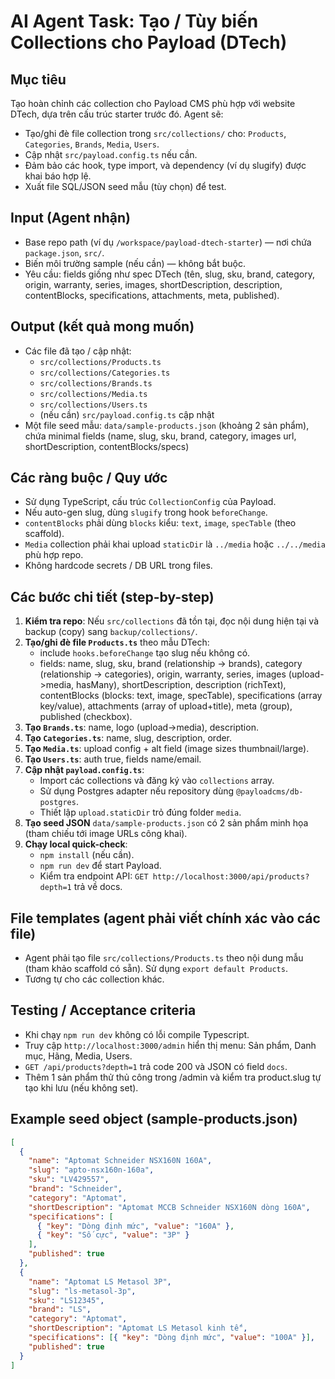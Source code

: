 # AI Agent Task: Tạo / Tùy biến Collections cho Payload (DTech)

## Mục tiêu

Tạo hoàn chỉnh các collection cho Payload CMS phù hợp với website DTech, dựa trên cấu trúc starter trước đó. Agent sẽ:

- Tạo/ghi đè file collection trong `src/collections/` cho: `Products`, `Categories`, `Brands`, `Media`, `Users`.
- Cập nhật `src/payload.config.ts` nếu cần.
- Đảm bảo các hook, type import, và dependency (ví dụ slugify) được khai báo hợp lệ.
- Xuất file SQL/JSON seed mẫu (tùy chọn) để test.

## Input (Agent nhận)

- Base repo path (ví dụ `/workspace/payload-dtech-starter`) — nơi chứa `package.json`, `src/`.
- Biến môi trường sample (nếu cần) — không bắt buộc.
- Yêu cầu: fields giống như spec DTech (tên, slug, sku, brand, category, origin, warranty, series, images, shortDescription, description, contentBlocks, specifications, attachments, meta, published).

## Output (kết quả mong muốn)

- Các file đã tạo / cập nhật:
  - `src/collections/Products.ts`
  - `src/collections/Categories.ts`
  - `src/collections/Brands.ts`
  - `src/collections/Media.ts`
  - `src/collections/Users.ts`
  - (nếu cần) `src/payload.config.ts` cập nhật
- Một file seed mẫu: `data/sample-products.json` (khoảng 2 sản phẩm), chứa minimal fields (name, slug, sku, brand, category, images url, shortDescription, contentBlocks/specs)

## Các ràng buộc / Quy ước

- Sử dụng TypeScript, cấu trúc `CollectionConfig` của Payload.
- Nếu auto-gen slug, dùng `slugify` trong hook `beforeChange`.
- `contentBlocks` phải dùng `blocks` kiểu: `text`, `image`, `specTable` (theo scaffold).
- `Media` collection phải khai upload `staticDir` là `../media` hoặc `../../media` phù hợp repo.
- Không hardcode secrets / DB URL trong files.

## Các bước chi tiết (step-by-step)

1. **Kiểm tra repo**: Nếu `src/collections` đã tồn tại, đọc nội dung hiện tại và backup (copy) sang `backup/collections/`.
2. **Tạo/ghi đè file `Products.ts`** theo mẫu DTech:
   - include `hooks.beforeChange` tạo slug nếu không có.
   - fields: name, slug, sku, brand (relationship -> brands), category (relationship -> categories), origin, warranty, series, images (upload->media, hasMany), shortDescription, description (richText), contentBlocks (blocks: text, image, specTable), specifications (array key/value), attachments (array of upload+title), meta (group), published (checkbox).
3. **Tạo `Brands.ts`**: name, logo (upload->media), description.
4. **Tạo `Categories.ts`**: name, slug, description, order.
5. **Tạo `Media.ts`**: upload config + alt field (image sizes thumbnail/large).
6. **Tạo `Users.ts`**: auth true, fields name/email.
7. **Cập nhật `payload.config.ts`**:
   - Import các collections và đăng ký vào `collections` array.
   - Sử dụng Postgres adapter nếu repository dùng `@payloadcms/db-postgres`.
   - Thiết lập `upload.staticDir` trỏ đúng folder `media`.
8. **Tạo seed JSON** `data/sample-products.json` có 2 sản phẩm minh họa (tham chiếu tới image URLs công khai).
9. **Chạy local quick-check**:
   - `npm install` (nếu cần).
   - `npm run dev` để start Payload.
   - Kiểm tra endpoint API: `GET http://localhost:3000/api/products?depth=1` trả về docs.

## File templates (agent phải viết chính xác vào các file)

- Agent phải tạo file `src/collections/Products.ts` theo nội dung mẫu (tham khảo scaffold có sẵn). Sử dụng `export default Products`.
- Tương tự cho các collection khác.

## Testing / Acceptance criteria

- Khi chạy `npm run dev` không có lỗi compile Typescript.
- Truy cập `http://localhost:3000/admin` hiển thị menu: Sản phẩm, Danh mục, Hãng, Media, Users.
- `GET /api/products?depth=1` trả code 200 và JSON có field `docs`.
- Thêm 1 sản phẩm thử thủ công trong /admin và kiểm tra product.slug tự tạo khi lưu (nếu không set).

## Example seed object (sample-products.json)

```json
[
  {
    "name": "Aptomat Schneider NSX160N 160A",
    "slug": "apto-nsx160n-160a",
    "sku": "LV429557",
    "brand": "Schneider",
    "category": "Aptomat",
    "shortDescription": "Aptomat MCCB Schneider NSX160N dòng 160A",
    "specifications": [
      { "key": "Dòng định mức", "value": "160A" },
      { "key": "Số cực", "value": "3P" }
    ],
    "published": true
  },
  {
    "name": "Aptomat LS Metasol 3P",
    "slug": "ls-metasol-3p",
    "sku": "LS12345",
    "brand": "LS",
    "category": "Aptomat",
    "shortDescription": "Aptomat LS Metasol kinh tế",
    "specifications": [{ "key": "Dòng định mức", "value": "100A" }],
    "published": true
  }
]
```
